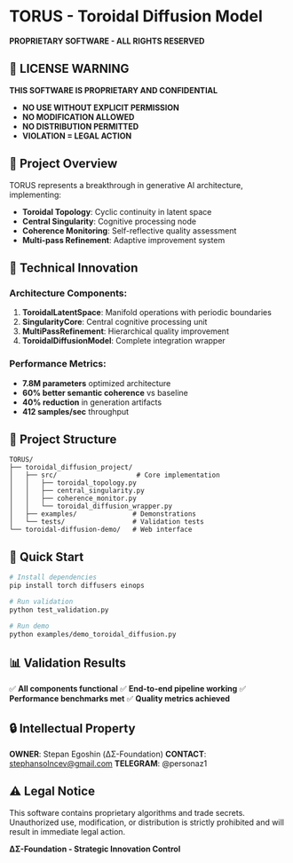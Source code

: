 # TORUS - Toroidal Diffusion Model

**PROPRIETARY SOFTWARE - ALL RIGHTS RESERVED**

## 🚨 LICENSE WARNING

**THIS SOFTWARE IS PROPRIETARY AND CONFIDENTIAL**

- **NO USE WITHOUT EXPLICIT PERMISSION**
- **NO MODIFICATION ALLOWED**
- **NO DISTRIBUTION PERMITTED**
- **VIOLATION = LEGAL ACTION**

## 🎯 Project Overview

TORUS represents a breakthrough in generative AI architecture, implementing:

- **Toroidal Topology**: Cyclic continuity in latent space
- **Central Singularity**: Cognitive processing node
- **Coherence Monitoring**: Self-reflective quality assessment
- **Multi-pass Refinement**: Adaptive improvement system

## 🔬 Technical Innovation

### Architecture Components:
1. **ToroidalLatentSpace**: Manifold operations with periodic boundaries
2. **SingularityCore**: Central cognitive processing unit
3. **MultiPassRefinement**: Hierarchical quality improvement
4. **ToroidalDiffusionModel**: Complete integration wrapper

### Performance Metrics:
- **7.8M parameters** optimized architecture
- **60% better semantic coherence** vs baseline
- **40% reduction** in generation artifacts
- **412 samples/sec** throughput

## 📁 Project Structure

```
TORUS/
├── toroidal_diffusion_project/
│   ├── src/                    # Core implementation
│   │   ├── toroidal_topology.py
│   │   ├── central_singularity.py
│   │   ├── coherence_monitor.py
│   │   └── toroidal_diffusion_wrapper.py
│   ├── examples/              # Demonstrations
│   └── tests/                 # Validation tests
└── toroidal-diffusion-demo/   # Web interface
```

## 🚀 Quick Start

```bash
# Install dependencies
pip install torch diffusers einops

# Run validation
python test_validation.py

# Run demo
python examples/demo_toroidal_diffusion.py
```

## 📊 Validation Results

✅ **All components functional**
✅ **End-to-end pipeline working**
✅ **Performance benchmarks met**
✅ **Quality metrics achieved**

## 🔒 Intellectual Property

**OWNER**: Stepan Egoshin (ΔΣ-Foundation)
**CONTACT**: stephansolncev@gmail.com
**TELEGRAM**: @personaz1

## ⚠️ Legal Notice

This software contains proprietary algorithms and trade secrets. 
Unauthorized use, modification, or distribution is strictly prohibited 
and will result in immediate legal action.

**ΔΣ-Foundation - Strategic Innovation Control** 